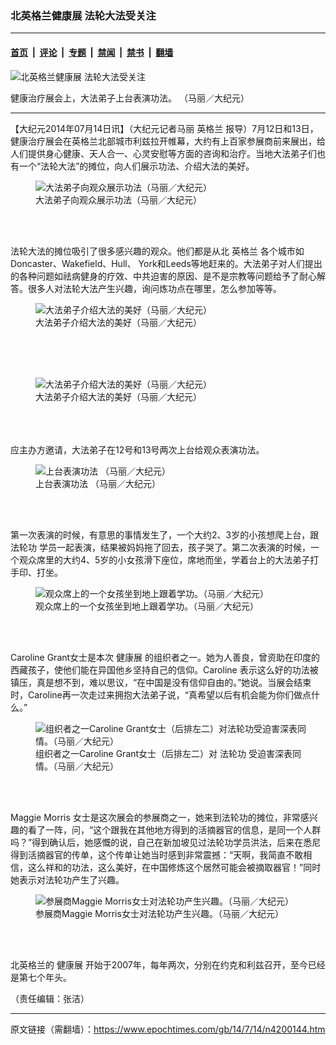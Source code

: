 ### 北英格兰健康展 法轮大法受关注

---

#### [首页](../../../..?n4200144) &nbsp;|&nbsp; [评论](../../../../../epoch-comment?n4200144) &nbsp;|&nbsp; [专题](../../../../../epoch-special?n4200144) &nbsp;|&nbsp; [禁闻](../../../../../epoch-news?n4200144) &nbsp;|&nbsp; [禁书](../../../../../books?n4200144) &nbsp;|&nbsp; [翻墙](https://github.com/gfw-breaker/nogfw/blob/master/README.md?n4200144)


<div><img alt="北英格兰健康展 法轮大法受关注" class="attachment-djy_600_400 size-djy_600_400 wp-post-image" src="https://i.epochtimes.com/assets/uploads/2014/07/1407140421312133-600x400.jpg"/>
<div class="caption">
 <p>
  健康治疗展会上，大法弟子上台表演功法。 （马丽／大纪元）
 </p>
</div></div><hr/><div class="post_content" id="artbody" itemprop="articleBody">
 <!-- article content begin -->
 <p>
  【大纪元2014年07月14日讯】（大纪元记者马丽
  <ok href="https://www.epochtimes.com/gb/tag/%E8%8B%B1%E6%A0%BC%E5%85%B0.html">
   英格兰
  </ok>
  报导）7月12日和13日，健康治疗展会在英格兰北部城市利兹拉开帷幕，大约有上百家参展商前来展出，给人们提供身心健康、天人合一、心灵安慰等方面的咨询和治疗。当地大法弟子们也有一个“法轮大法”的摊位，向人们展示功法、介绍大法的美好。
 </p>
 <figure aria-describedby="caption-attachment-5748505" class="wp-caption aligncenter" id="attachment_5748505" style="width: 600px">
  <ok href=" https://i.epochtimes.com/assets/uploads/2014/07/1407140424262133-600x516.jpg" rel="noreferrer noopener" target="_blank">
   <img alt="大法弟子向观众展示功法（马丽／大纪元）" class="size-large wp-image-5748505" src="https://i.epochtimes.com/assets/uploads/2014/07/1407140424262133-600x516.jpg" title="大法弟子向观众展示功法（马丽／大纪元）"/>
  </ok>
  <br/><figcaption class="wp-caption-text" id="caption-attachment-5748505">
   大法弟子向观众展示功法（马丽／大纪元）
  </figcaption><br/>
 </figure><br/>
 <p>
  法轮大法的摊位吸引了很多感兴趣的观众。他们都是从北
  <ok href="https://www.epochtimes.com/gb/tag/%E8%8B%B1%E6%A0%BC%E5%85%B0.html">
   英格兰
  </ok>
  各个城市如Doncaster、Wakefield、Hull、 York和Leeds等地赶来的。大法弟子对人们提出的各种问题如祛病健身的疗效、中共迫害的原因、是不是宗教等问题给予了耐心解答。很多人对法轮大法产生兴趣，询问炼功点在哪里，怎么参加等等。
 </p>
 <p>
  <figure aria-describedby="caption-attachment-5748512" class="wp-caption aligncenter" id="attachment_5748512" style="width: 600px">
   <ok href=" https://i.epochtimes.com/assets/uploads/2014/07/1407140427132133-600x450.jpg" rel="noreferrer noopener" target="_blank">
    <img alt="大法弟子介绍大法的美好（马丽／大纪元）" class="size-large wp-image-5748512" src="https://i.epochtimes.com/assets/uploads/2014/07/1407140427132133-600x450.jpg" title="大法弟子介绍大法的美好（马丽／大纪元）"/>
   </ok>
   <br/><figcaption class="wp-caption-text" id="caption-attachment-5748512">
    大法弟子介绍大法的美好（马丽／大纪元）
   </figcaption><br/>
  </figure><br/>
  <br/>
  <figure aria-describedby="caption-attachment-5748517" class="wp-caption aligncenter" id="attachment_5748517" style="width: 600px">
   <ok href=" https://i.epochtimes.com/assets/uploads/2014/07/1407140426522133-600x450.jpg" rel="noreferrer noopener" target="_blank">
    <img alt="大法弟子介绍大法的美好（马丽／大纪元）" class="size-large wp-image-5748517" src="https://i.epochtimes.com/assets/uploads/2014/07/1407140426522133-600x450.jpg" title="大法弟子介绍大法的美好（马丽／大纪元）"/>
   </ok>
   <br/><figcaption class="wp-caption-text" id="caption-attachment-5748517">
    大法弟子介绍大法的美好（马丽／大纪元）
   </figcaption><br/>
  </figure><br/>
  <br/>
  应主办方邀请，大法弟子在12号和13号两次上台给观众表演功法。
  <br/>
  <figure aria-describedby="caption-attachment-5748523" class="wp-caption aligncenter" id="attachment_5748523" style="width: 600px">
   <ok href=" https://i.epochtimes.com/assets/uploads/2014/07/1407140426402133-600x450.jpg" rel="noreferrer noopener" target="_blank">
    <img alt="上台表演功法 （马丽／大纪元）" class="size-large wp-image-5748523" src="https://i.epochtimes.com/assets/uploads/2014/07/1407140426402133-600x450.jpg" title="上台表演功法 （马丽／大纪元）"/>
   </ok>
   <br/><figcaption class="wp-caption-text" id="caption-attachment-5748523">
    上台表演功法 （马丽／大纪元）
   </figcaption><br/>
  </figure><br/>
 </p>
 <p>
  第一次表演的时候，有意思的事情发生了，一个大约2、3岁的小孩想爬上台，跟
  <ok href="https://www.epochtimes.com/gb/tag/%E6%B3%95%E8%BD%AE%E5%8A%9F.html">
   法轮功
  </ok>
  学员一起表演，结果被妈妈拖了回去，孩子哭了。第二次表演的时候，一个观众席里的大约4、5岁的小女孩滑下座位，席地而坐，学着台上的大法弟子打手印、打坐。
 </p>
 <figure aria-describedby="caption-attachment-5748527" class="wp-caption aligncenter" id="attachment_5748527" style="width: 600px">
  <ok href=" https://i.epochtimes.com/assets/uploads/2014/07/1407140427322133-600x575.jpg" rel="noreferrer noopener" target="_blank">
   <img alt="观众席上的一个女孩坐到地上跟着学功。（马丽／大纪元）
" class="size-large wp-image-5748527" src="https://i.epochtimes.com/assets/uploads/2014/07/1407140427322133-600x575.jpg" title="观众席上的一个女孩坐到地上跟着学功。（马丽／大纪元）
"/>
  </ok>
  <br/><figcaption class="wp-caption-text" id="caption-attachment-5748527">
   观众席上的一个女孩坐到地上跟着学功。（马丽／大纪元）
   <br/>
  </figcaption><br/>
 </figure><br/>
 <p>
  Caroline Grant女士是本次
  <ok href="https://www.epochtimes.com/gb/tag/%E5%81%A5%E5%BA%B7%E5%B1%95.html">
   健康展
  </ok>
  的组织者之一。她为人善良，曾资助在印度的西藏孩子，使他们能在异国他乡坚持自己的信仰。Caroline 表示这么好的功法被镇压，真是想不到，难以思议，“在中国是没有信仰自由的。”她说。当展会结束时，Caroline再一次走过来拥抱大法弟子说，“真希望以后有机会能为你们做点什么。”
 </p>
 <figure aria-describedby="caption-attachment-5748534" class="wp-caption aligncenter" id="attachment_5748534" style="width: 450px">
  <ok href=" https://i.epochtimes.com/assets/uploads/2014/07/1407140431432133.jpg" rel="noreferrer noopener" target="_blank">
   <img alt="组织者之一Caroline Grant女士（后排左二）对法轮功受迫害深表同情。（马丽／大纪元）" class="size-large wp-image-5748534" src="https://i.epochtimes.com/assets/uploads/2014/07/1407140431432133.jpg" title="组织者之一Caroline Grant女士（后排左二）对法轮功受迫害深表同情。（马丽／大纪元）"/>
  </ok>
  <br/><figcaption class="wp-caption-text" id="caption-attachment-5748534">
   组织者之一Caroline Grant女士（后排左二）对
   <ok href="https://www.epochtimes.com/gb/tag/%E6%B3%95%E8%BD%AE%E5%8A%9F.html">
    法轮功
   </ok>
   受迫害深表同情。（马丽／大纪元）
  </figcaption><br/>
 </figure><br/>
 <p>
  Maggie Morris 女士是这次展会的参展商之一，她来到法轮功的摊位，非常感兴趣的看了一阵，问，“这个跟我在其他地方得到的活摘器官的信息，是同一个人群吗？”得到确认后，她感慨的说，自己在新加坡见过法轮功学员洪法，后来在悉尼得到活摘器官的传单，这个传单让她当时感到非常震撼：“天啊，我简直不敢相信，这么祥和的功法，这么美好，在中国修炼这个居然可能会被摘取器官！”同时她表示对法轮功产生了兴趣。
 </p>
 <figure aria-describedby="caption-attachment-5748540" class="wp-caption aligncenter" id="attachment_5748540" style="width: 600px">
  <ok href=" https://i.epochtimes.com/assets/uploads/2014/07/1407140423522133-600x450.jpg" rel="noreferrer noopener" target="_blank">
   <img alt="参展商Maggie Morris女士对法轮功产生兴趣。（马丽／大纪元）" class="size-large wp-image-5748540" src="https://i.epochtimes.com/assets/uploads/2014/07/1407140423522133-600x450.jpg" title="参展商Maggie Morris女士对法轮功产生兴趣。（马丽／大纪元）"/>
  </ok>
  <br/><figcaption class="wp-caption-text" id="caption-attachment-5748540">
   参展商Maggie Morris女士对法轮功产生兴趣。（马丽／大纪元）
  </figcaption><br/>
 </figure><br/>
 <p>
  北英格兰的
  <ok href="https://www.epochtimes.com/gb/tag/%E5%81%A5%E5%BA%B7%E5%B1%95.html">
   健康展
  </ok>
  开始于2007年，每年两次，分别在约克和利兹召开，至今已经是第七个年头。
 </p>
 <p>
  （责任编辑：张洁）
 </p>
 <!-- article content end -->
 <div id="below_article_ad">
 </div>
</div>


---

原文链接（需翻墙）：https://www.epochtimes.com/gb/14/7/14/n4200144.htm